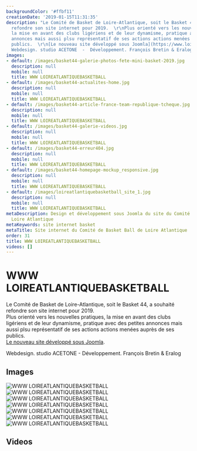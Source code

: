```yaml
---
backgroundColor: '#ffbf11'
creationDate: '2019-01-15T11:31:35'
description: "Le Comité de Basket de Loire-Atlantique, soit le Basket 44, a souhaité
  refondre son site internet pour 2019.  \r\nPlus orienté vers les nouvelles pratiques,
  la mise en avant des clubs ligériens et de leur dynamisme, pratique avec des petites
  annonces mais aussi plsu représentatif de ses actions actions menées auprès de ses
  publics.  \r\n[Le nouveau site développé sous Joomla](https://www.loireatlantiquebasketball.org/).\r\n\r\n
  Webdesign. studio ACETONE  -  Développement. François Bretin & Eralog"
images:
- default: /images/basket44-galerie-photos-fete-mini-basket-2019.jpg
  description: null
  mobile: null
  title: WWW LOIREATLANTIQUEBASKETBALL
- default: /images/basket44-actualites-home.jpg
  description: null
  mobile: null
  title: WWW LOIREATLANTIQUEBASKETBALL
- default: /images/basket44-article-france-team-republique-tcheque.jpg
  description: null
  mobile: null
  title: WWW LOIREATLANTIQUEBASKETBALL
- default: /images/basket44-galerie-videos.jpg
  description: null
  mobile: null
  title: WWW LOIREATLANTIQUEBASKETBALL
- default: /images/basket44-erreur404.jpg
  description: null
  mobile: null
  title: WWW LOIREATLANTIQUEBASKETBALL
- default: /images/basket44-homepage-mockup_responsive.jpg
  description: null
  mobile: null
  title: WWW LOIREATLANTIQUEBASKETBALL
- default: /images/loireatlantiquebasketball_site_1.jpg
  description: null
  mobile: null
  title: WWW LOIREATLANTIQUEBASKETBALL
metaDescription: Design et développement sous Joomla du site du Comité de Basket de
  Loire Atlantique
metaKeywords: site internet basket
metaTitle: Site internet du Comité de Basket Ball de Loire Atlantique
order: 31
title: WWW LOIREATLANTIQUEBASKETBALL
videos: []
---
```


# WWW LOIREATLANTIQUEBASKETBALL

Le Comité de Basket de Loire-Atlantique, soit le Basket 44, a souhaité refondre son site internet pour 2019.  
Plus orienté vers les nouvelles pratiques, la mise en avant des clubs ligériens et de leur dynamisme, pratique avec des petites annonces mais aussi plsu représentatif de ses actions actions menées auprès de ses publics.  
[Le nouveau site développé sous Joomla](https://www.loireatlantiquebasketball.org/).

 Webdesign. studio ACETONE  -  Développement. François Bretin & Eralog

## Images

![WWW LOIREATLANTIQUEBASKETBALL](/images/basket44-galerie-photos-fete-mini-basket-2019.jpg)
![WWW LOIREATLANTIQUEBASKETBALL](/images/basket44-actualites-home.jpg)
![WWW LOIREATLANTIQUEBASKETBALL](/images/basket44-article-france-team-republique-tcheque.jpg)
![WWW LOIREATLANTIQUEBASKETBALL](/images/basket44-galerie-videos.jpg)
![WWW LOIREATLANTIQUEBASKETBALL](/images/basket44-erreur404.jpg)
![WWW LOIREATLANTIQUEBASKETBALL](/images/basket44-homepage-mockup_responsive.jpg)
![WWW LOIREATLANTIQUEBASKETBALL](/images/loireatlantiquebasketball_site_1.jpg)

## Videos